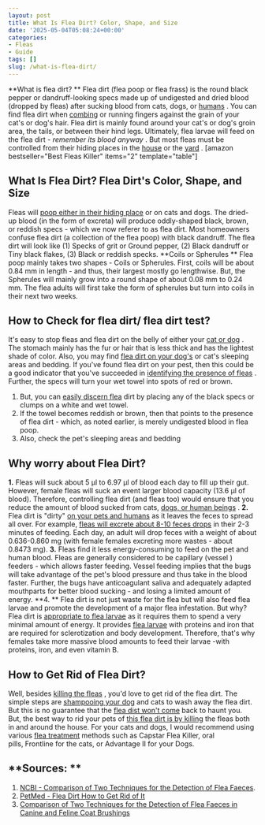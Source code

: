 ```yaml
---
layout: post
title: What Is Flea Dirt? Color, Shape, and Size
date: '2025-05-04T05:08:24+00:00'
categories:
- Fleas
- Guide
tags: []
slug: /what-is-flea-dirt/
---
```


**What is flea dirt? **
Flea dirt (flea poop or flea frass) is the round black pepper or dandruff-looking specs made up of undigested and dried blood (dropped by fleas) after sucking blood from cats, dogs, or
[humans](https://pestpolicy.com/flea-repellent-for-humans/)
.
You can find flea dirt when
[combing](https://pestpolicy.com/best-electronic-flea-comb/)
or running fingers against the grain of your cat's or dog's hair. Flea dirt is mainly found around your cat's or dog's
groin
area, the tails, or between their hind legs.
Ultimately, flea larvae will feed on the flea dirt -
*remember its blood anyway*
. But most fleas must be controlled from their hiding places in the
[house](https://pestpolicy.com/best-fogger-for-fleas/)
or the
[yard](https://pestpolicy.com/best-flea-spray-for-yard/)
.
[amazon bestseller="Best Fleas Killer" items="2" template="table"]
## What Is Flea Dirt? Flea Dirt's Color, Shape, and Size
Fleas will
[poop either in their hiding place](https://pestpolicy.com/where-do-fleas-live/)
or on cats and dogs. The dried-up blood (in the form of excreta) will produce oddly-shaped black, brown, or reddish specs - which we now referer to as flea dirt. Most homeowners confuse flea dirt (a collection of the flea poop) with black dandruff.
The flea dirt will look like (1) Specks of grit or Ground pepper, (2) Black dandruff or Tiny black flakes, (3) Black or reddish specks.
**Coils or Spherules **
Flea poop mainly takes two shapes - Coils or Spherules. First, coils will be about 0.84 mm in length - and thus, their largest mostly go lengthwise.
But, the Spherules will mainly grow into a round shape of about 0.08 mm to 0.24 mm. The flea adults will first take the form of spherules but turn into coils in their next two weeks.
## How to Check for flea dirt/ flea dirt test?
It's easy to stop fleas and flea dirt on the belly of either your
[cat or dog](https://pestpolicy.com/what-is-blep-in-pets-cats-and-dogs/)
. The stomach mainly has the fur or hair that is less thick and has the lightest shade of color. Also, you may find
[flea dirt on your dog's](https://pestpolicy.com/can-dog-fleas-transfer-to-humans/)
or cat's sleeping areas and bedding.
If you've found flea dirt on your pest, then this could be a good indicator that you've succeeded in
[identifying the presence of fleas](https://pestpolicy.com/how-to-check-for-fleas/)
. Further, the specs will turn your wet towel into spots of red or brown.
1. But, you can
[easily discern flea](https://pestpolicy.com/flea-eggs-vs-dandruff/)
dirt by placing any of the black specs or clumps on a white and wet towel.
2. If the towel becomes reddish or brown, then that points to the presence of flea dirt - which, as noted earlier, is merely undigested blood in flea poop.
3. Also, check the pet's sleeping areas and bedding
## Why worry about Flea Dirt?
**1.**
Fleas will suck about 5 µl to 6.97 µl of blood each day to fill up their gut. However, female fleas will suck an event larger blood capacity (13.6 µl of blood).
Therefore, controlling flea dirt (and fleas too) would ensure that you reduce the amount of blood sucked from cats,
[dogs, or human beings](https://pestpolicy.com/can-humans-get-ear-mites-from-dogs/)
.
**2.**
Flea dirt is "dirty"
[on your pets and humans](https://pestpolicy.com/can-humans-carry-fleas-from-one-home-to-another/)
as it leaves the feces to spread all over. For example,
[fleas will excrete about 8-10 feces drops](https://pestpolicy.com/best-flea-drops-for-cats/)
in their 2-3 minutes of feeding.
Each day, an adult will drop feces with a weight of about 0.636-0.860 mg (with female females excreting more wastes - about 0.8473 mg).
**3.**
Fleas find it less energy-consuming to feed on the pet and human blood. Fleas are generally considered to be capillary (vessel ) feeders - which allows faster feeding.
Vessel feeding implies that the bugs will take advantage of the pet's blood pressure and thus take in the blood faster. Further, the bugs have anticoagulant saliva and adequately adapted mouthparts for better blood sucking - and losing a limited amount of energy.
**4. **
Flea dirt is not just waste for the flea but will also feed flea larvae and promote the development of a major flea infestation. But why? Flea dirt is
[appropriate to flea larvae](https://pestpolicy.com/does-the-dryer-kill-fleas/)
as it requires them to spend a very minimal amount of energy.
It provides
[flea larvae](https://pestpolicy.com/what-do-flea-larvae-look-like/)
with proteins and iron that are required for sclerotization and body development. Therefore, that's why females take more massive blood amounts to feed their larvae -with proteins, iron, and even vitamin B.
## How to Get Rid of Flea Dirt?
Well, besides
[killing the fleas](https://pestpolicy.com/how-to-kill-flea-eggs/)
, you'd love to get rid of the flea dirt. The simple steps are
[shampooing your dog](https://pestpolicy.com/best-flea-shampoo-for-dogs/)
and cats to wash away the flea dirt.
But this is no guarantee that the
[flea dist won't come](https://pestpolicy.com/where-do-fleas-come-from/)
back to haunt you.
But, the best way to rid your pets of
[this flea dirt is by killing](https://pestpolicy.com/how-to-kill-fleas-on-dogs-naturally-safe-and-fast/)
the fleas both in and around the house.
For your cats and dogs, I would recommend using various
[flea treatment](https://pestpolicy.com/best-flea-treatment-for-puppies/)
methods such as Capstar Flea Killer, oral pills, Frontline for the cats, or Advantage II for your Dogs.
## **Sources: **
1. [NCBI - Comparison of Two Techniques for the Detection of Flea Faeces](https://www.ncbi.nlm.nih.gov/pmc/articles/PMC4227412/).
2. [PetMed - Flea Dirt How to Get Rid of It](https://www.petmd.com/dog/parasites/what-flea-dirt)
3. [Comparison of Two Techniques for the Detection of Flea Faeces in Canine and Feline Coat Brushings](https://www.hindawi.com/journals/tswj/2014/292085/)
